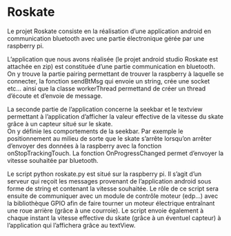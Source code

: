 Roskate
=======

Le projet Roskate consiste en la réalisation d’une application android en communication bluetooth avec une partie électronique gérée par une raspberry pi.

L’application que nous avons réalisée (le projet android studio Roskate est attachée en zip) est constituée d’une partie communication en bluetooth. On y trouve la partie pairing permettant de trouver la raspberry à laquelle se connecter, la fonction sendBtMsg qui envoie un string, crée une socket etc… ainsi que la classe workerThread permettand de créer un thread d’écoute et d’envoie de message.

La seconde partie de l’application concerne la seekbar et le textview permettant à l’application d’afficher la valeur effective de la vitesse du skate grâce à un capteur situé sur le skate.  
On y définie les comportements de la seekbar. Par exemple le positionnement au milieu de sorte que le skate s’arrête lorsqu’on arrêter d’envoyer des données à la raspberry avec la fonction onStopTrackingTouch. La fonction OnProgressChanged permet d’envoyer la vitesse souhaitée par bluetooth.

Le script python roskate.py est situé sur la raspberry pi. Il s’agit d’un serveur qui reçoit les messages provenant de l’application android sous forme de string et contenant la vitesse souhaitée. Le rôle de ce script sera ensuite de communiquer avec un module de contrôle moteur (edp…) avec la bibliothèque GPIO afin de faire tourner un moteur électrique entraînant une roue arrière (grâce à une courroie). Le script envoie également à chaque instant la vitesse effective du skate (grâce à un éventuel capteur) à l’application qui l’affichera grâce au textView.
